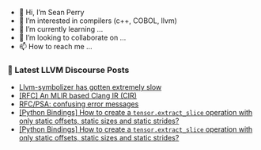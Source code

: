 - 👋 Hi, I’m Sean Perry
- 👀 I’m interested in compilers (c++, COBOL, llvm)
- 🌱 I’m currently learning ...
- 💞️ I’m looking to collaborate on ...
- 📫 How to reach me ...

<!---
s66perry/s66perry is a ✨ special ✨ repository because its `README.md` (this file) appears on your GitHub profile.
You can click the Preview link to take a look at your changes.
--->
### 📕 Latest LLVM Discourse Posts

<!-- DISCOURSE-LLVM:START -->
- [Llvm-symbolizer has gotten extremely slow](https://discourse.llvm.org/t/llvm-symbolizer-has-gotten-extremely-slow/67262?page=2#post_29)
- [[RFC] An MLIR based Clang IR &lpar;CIR&rpar;](https://discourse.llvm.org/t/rfc-an-mlir-based-clang-ir-cir/63319?page=4#post_77)
- [RFC/PSA: confusing error messages](https://discourse.llvm.org/t/rfc-psa-confusing-error-messages/72415#post_1)
- [[Python Bindings] How to create a `tensor.extract_slice` operation with only static offsets, static sizes and static strides?](https://discourse.llvm.org/t/python-bindings-how-to-create-a-tensor-extract-slice-operation-with-only-static-offsets-static-sizes-and-static-strides/72410#post_6)
- [[Python Bindings] How to create a `tensor.extract_slice` operation with only static offsets, static sizes and static strides?](https://discourse.llvm.org/t/python-bindings-how-to-create-a-tensor-extract-slice-operation-with-only-static-offsets-static-sizes-and-static-strides/72410#post_5)
<!-- DISCOURSE-LLVM:END -->
